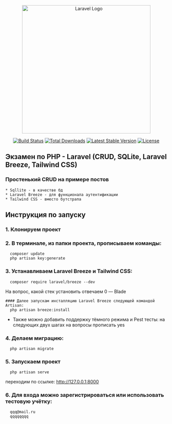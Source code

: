 <p align="center"><a href="https://laravel.com" target="_blank"><img src="https://raw.githubusercontent.com/laravel/art/master/logo-lockup/5%20SVG/2%20CMYK/1%20Full%20Color/laravel-logolockup-cmyk-red.svg" width="400" alt="Laravel Logo"></a></p>

<p align="center">
<a href="https://github.com/laravel/framework/actions"><img src="https://github.com/laravel/framework/workflows/tests/badge.svg" alt="Build Status"></a>
<a href="https://packagist.org/packages/laravel/framework"><img src="https://img.shields.io/packagist/dt/laravel/framework" alt="Total Downloads"></a>
<a href="https://packagist.org/packages/laravel/framework"><img src="https://img.shields.io/packagist/v/laravel/framework" alt="Latest Stable Version"></a>
<a href="https://packagist.org/packages/laravel/framework"><img src="https://img.shields.io/packagist/l/laravel/framework" alt="License"></a>
</p>

## Экзамен по PHP - Laravel (CRUD, SQLite, Laravel Breeze, Tailwind CSS)

### Простенький CRUD на примере постов
    * Sqllite - в качестве бд
    * Laravel Breeze - для функционала аутентификации
    * Tailwind CSS - вместо бутстрапа

## Инструкция по запуску

### 1. Клонируем проект

### 2. В терминале, из папки проекта, прописываем команды: 
      composer update
      php artisan key:generate

### 3. Устанавливаем Laravel Breeze и Tailwind CSS:
      composer require laravel/breeze --dev
  На вопрос, какой стек установить отвечаем 0 — Blade
    
    #### Далее запускам инсталляцию Laravel Breeze следующей командой Artisan:
      php artisan breeze:install
      
  * Также можно добавить поддержку тёмного режима и Pest тесты:
  на следующих двух шагах на вопросы прописать yes

### 4. Делаем миграцию:
      php artisan migrate
    
### 5. Запускаем проект
      php artisan serve
  переходим по ссылке: http://127.0.0.1:8000

### 6. Для входа можно зарегистрироваться или использовать тестовую учётку:
      qqq@mail.ru
      qqqqqqqq
